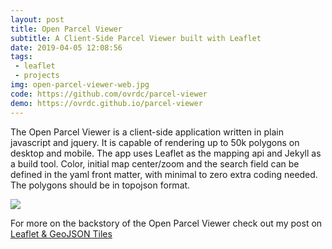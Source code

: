 ```yaml
---
layout: post
title: Open Parcel Viewer
subtitle: A Client-Side Parcel Viewer built with Leaflet
date: 2019-04-05 12:08:56
tags:
 - leaflet
 - projects
img: open-parcel-viewer-web.jpg
code: https://github.com/ovrdc/parcel-viewer
demo: https://ovrdc.github.io/parcel-viewer
---
```

The Open Parcel Viewer is a client-side application written in plain javascript and jquery. It is capable of rendering up to 50k polygons on desktop and mobile. The app uses Leaflet as the mapping api and Jekyll as a build tool. Color, initial map center/zoom and the search field can be defined in the yaml front matter, with minimal to zero extra coding needed. The polygons should be in topojson format.

<div id="iframe"><img id="img" src="/assets/img/open-parcel-viewer-web.jpg"></div>

For more on the backstory of the Open Parcel Viewer check out my post on [Leaflet & GeoJSON Tiles](blog/leaflet-and-geojson-tiles/)


<script>
var iframe = document.getElementById('img');
iframe.addEventListener('click', function() {
  this.parentElement.innerHTML = '<iframe src="https://reyemtm.github.io/parcel-viewer/#11/38.8103/-82.3933" allowfullscreen="true" mozallowfullscreen="true" webkitallowfullscreen="true" width="100%" height="460" frameborder="0" style="border: solid thick #333;"></iframe>'
});
</script>